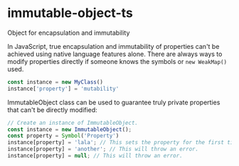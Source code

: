 # immutable-object-ts
Object for encapsulation and immutability

In JavaScript, true encapsulation and immutability of properties can't be achieved using native language features alone. There are always ways to modify properties directly if someone knows the symbols or `new WeakMap()` used.

```js
const instance = new MyClass()
instance['property'] = 'mutability'
```

ImmutableObject class can be used to guarantee truly private properties that can't be directly modified:

```ts
// Create an instance of ImmutableObject.
const instance = new ImmutableObject();
const property = Symbol('Property')
instance[property] = 'lala'; // This sets the property for the first time.
instance[property] = 'another'; // This will throw an error.
instance[property] = null; // This will throw an error.
```
